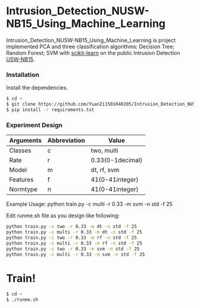 # Intrusion_Detection_NUSW-NB15_Using_Machine_Learning

Intrusion_Detection_NUSW-NB15_Using_Machine_Learning is project implemented PCA and three classification algorithms: Decision Tree; Random Forest; SVM with [scikit-learn](https://scikit-learn.org/stable/) on the public Intrusion Detection [USW-NB15](https://www.unsw.adfa.edu.au/unsw-canberra-cyber/cybersecurity/ADFA-NB15-Datasets/).

### Installation

Install the dependencies.

```sh
$ cd ~
$ git clone https://github.com/YuanZi1501040205/Intrusion_Detection_NUSW-NB15_Using_Machine_Learning.git
$ pip install -r requirements.txt
```

### Experiment Design

| Arguments |Abbreviation |Value |
| ------ |--------|------ |
| Classes |c |two, multi |
| Rate |r |0.33(0-1decimal) |
| Model |m |dt, rf, svm|
| Features |f |41(0-41integer) |
| Normtype |n |41(0-41integer) |
Example Usage: python train.py -c multi -r 0.33 -m svm -n std -f 25

Edit runme.sh file as you design like following:

```sh
python train.py -c two -r 0.33 -m dt -n std -f 25
python train.py -c multi -r 0.33 -m dt -n std -f 25
python train.py -c two -r 0.33 -m rf -n std -f 25
python train.py -c multi -r 0.33 -m rf -n std -f 25
python train.py -c two -r 0.33 -m svm -n std -f 25
python train.py -c multi -r 0.33 -m svm -n std -f 25
```


# Train!

```sh
$ cd ~
$ ./runme.sh
```
